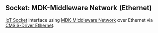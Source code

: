 Socket: MDK-Middleware Network (Ethernet)
-----------------------------------------

[IoT Socket](https://mdk-packs.github.io/IoT_Socket/html/index.html) interface using 
[MDK-Middleware Network](https://www.keil.com/pack/doc/mw/Network/html/index.html) over Ethernet via 
[CMSIS-Driver Ethernet](https://arm-software.github.io/CMSIS_6/latest/Driver/index.html).
